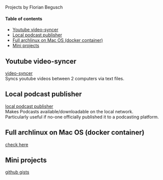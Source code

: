 Projects by Florian Begusch

#### Table of contents

- [Youtube video-syncer](#youtube-video-syncer)
- [Local podcast publisher](#local-podcast-publisher)
- [Full archlinux on Mac OS (docker container)](#full-archlinux-on-mac-os-docker-container)
- [Mini projects](#mini-projects)


## Youtube video-syncer

[video-syncer](https://github.com/diepfote/golang-tools/tree/master/video-syncer)  
Syncs youtube videos between 2 computers via text files.

## Local podcast publisher  

[local podcast publisher](https://github.com/diepfote/local-podcast-publisher)  
Makes Podcasts available/downloadable on the local network.  
Particularly useful if no-one officially published it to a podcasting platform.

## Full archlinux on Mac OS (docker container)

[check here](./archlinux-container-like-full-arch.html)

## Mini projects

[github gists](https://gist.github.com/search?q=user%3Adiepfote+%22mini-project%22&ref=searchresults)

